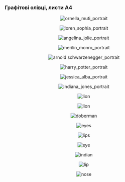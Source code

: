 ### Графітові олівці, листи А4


 <p align="center">
<img src="IMG_1689683793430.png" alt="ornella_muti_portrait">
 </p>
 
 <p align="center">
<img src="IMG_1689685617548.png" alt="loren_sophia_portrait">
 </p>

  <p align="center">
<img src="IMG_1689687755322.png" alt="angelina_jolie_portrait">
 </p>

  <p align="center">
<img src="IMG_1689688955428.png" alt="merilin_monro_portrait">
 </p>

  <p align="center">
<img src="IMG_1689686173644.png" alt="arnold schwarzenegger_portrait">
 </p>
 
 <p align="center">
<img src="IMG_1690193638427.png" alt="harry_potter_portrait">
 </p>

  <p align="center">
<img src="IMG_1690535239141.png" alt="jessica_alba_portrait">
 </p>

<p align="center">
<img src="IMG_1690281183178.png" alt="indiana_jones_portrait">
 </p>

<p align="center">
<img src="IMG_20230707_164255463.jpg" alt="lion">
 </p>

<p align="center">
<img src="IMG_20230206_132929800.jpg" alt="lion">
 </p>

<p align="center">
<img src="IMG_20230206_173812086.jpg" alt="doberman">
 </p> 

 <p align="center">
<img src="IMG_20230207_160759869.jpg" alt="eyes">
 </p> 

  <p align="center">
<img src="IMG_20230728_143729429.jpg" alt="lips">
 </p> 

  <p align="center">
<img src="IMG_20230728_152919639.jpg" alt="eye">
 </p> 

  <p align="center">
<img src="IMG_20230512_154108157.jpg" alt="indian">
 </p> 

  <p align="center">
<img src="IMG_20230728_155937672.jpg" alt="lip">
 </p> 

  <p align="center">
<img src="IMG_20230728_155637788.jpg" alt="nose">
 </p> 
